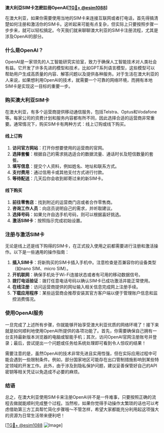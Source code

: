 **澳大利亞SIM卡怎麽註冊OpenAI[[TG💪+ @esim1088](https://t.me/s/esim1088)]**

在澳大利亚，如果你需要使用当地的SIM卡来连接互联网或者打电话，首先得搞清楚如何注册和激活你的SIM卡。这听起来可能有点复杂，但实际上只要按照步骤一步步来，就可以轻松搞定。今天我们就来聊聊澳大利亚的SIM卡注册流程，尤其是涉及OpenAI的部分。

### 什么是OpenAI？

OpenAI是一家领先的人工智能研究实验室，致力于确保人工智能技术对人类社会有益。它开发了许多先进的模型和技术，比如GPT系列语言模型，这些模型可以帮助用户生成高质量的内容、解答问题以及提供各种服务。对于生活在澳大利亚的人来说，如果想利用OpenAI的技术，就需要一个可靠的网络环境，而拥有本地SIM卡是实现这一目标的重要一步。

### 购买澳大利亚SIM卡

在澳大利亚，有多个运营商提供移动通信服务，包括Telstra、Optus和Vodafone等。每家公司的资费计划和服务内容都有所不同，因此选择合适的运营商非常重要。通常情况下，购买SIM卡有两种方式：线上订购或线下购买。

#### 线上订购
1. **访问官方网站**：打开你想要使用的运营商的官网。
2. **选择套餐**：根据自己的需求挑选适合的数据流量、通话时长及短信数量的套餐。
3. **填写信息**：提交个人资料，例如姓名、地址和联系方式。
4. **支付费用**：通过信用卡或其他支付方式进行付款。
5. **等待配送**：几天后你会收到邮寄过来的新SIM卡。

#### 线下购买
1. **前往零售店**：找到附近的运营商门店或者合作零售商。
2. **咨询工作人员**：向店员说明自己的需求，并听取建议。
3. **选择号码**：如果允许自选手机号码，则可以根据喜好挑选。
4. **激活SIM卡**：按照指示完成初始设置。

### 注册与激活SIM卡

无论是线上还是线下购得的SIM卡，在正式投入使用之前都需要进行注册和激活操作。以下是一些通用的操作指南：

1. **插入SIM卡**：将新购买的SIM卡插入手机中。注意检查是否兼容你的设备类型（如nano SIM、micro SIM）。
2. **开机联网**：确保手机处于Wi-Fi连接状态或者有可用的移动数据信号。
3. **拨打电话验证**：拨打任意电话号码以确认SIM卡已成功激活并能正常使用。
4. **在线注册**：访问运营商提供的网址输入相关信息完成网上注册手续。
5. **下载应用程序**：某些运营商会推荐安装其官方客户端以便于管理账户信息和监控消费情况。

### 使用OpenAI服务

一旦完成了上述所有步骤，你就能够开始享受澳大利亚优质的网络环境了！接下来就是如何顺利地使用OpenAI所提供的各项功能了。首先，你需要确保自己拥有一台支持最新版本浏览器的电脑或智能手机；其次，访问OpenAI官网注册账号并登录；最后，尝试提出一个问题或任务给系统处理即可看到令人惊叹的结果！

需要注意的是，虽然OpenAI的技术非常先进且实用性强，但在实际应用过程中可能会遇到一些限制条件。例如，部分国家地区可能存在出口管制措施影响到某些特定领域的开发工作。此外，由于涉及到隐私保护问题，建议妥善保管好自己的API密钥等相关凭证以免造成不必要的麻烦。

### 结语

总之，在澳大利亚使用SIM卡来注册OpenAI并不是一件难事，只要按照正确的流程去做就能顺利完成整个过程。当然啦，如果你觉得手动操作太繁琐的话也可以考虑借助第三方工具帮忙简化步骤哦～不管怎样，希望大家都能充分利用起这项强大的资源为日常生活带来便利吧！

[[TG💪+ @esim1088](https://t.me/s/esim1088) ![Image](https://i.postimg.cc/4NQfJmqS/Snipaste-2025-05-13-00-14-12.png)]